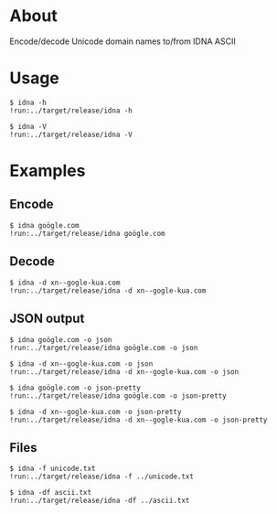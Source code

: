 # About

Encode/decode Unicode domain names to/from IDNA ASCII

# Usage

```text
$ idna -h
!run:../target/release/idna -h
```

```text
$ idna -V
!run:../target/release/idna -V
```

# Examples

## Encode

```text
$ idna goögle.com
!run:../target/release/idna goögle.com
```

## Decode

```text
$ idna -d xn--gogle-kua.com
!run:../target/release/idna -d xn--gogle-kua.com
```

## JSON output

```text
$ idna goögle.com -o json
!run:../target/release/idna goögle.com -o json
```

```text
$ idna -d xn--gogle-kua.com -o json
!run:../target/release/idna -d xn--gogle-kua.com -o json
```

```text
$ idna goögle.com -o json-pretty
!run:../target/release/idna goögle.com -o json-pretty
```

```text
$ idna -d xn--gogle-kua.com -o json-pretty
!run:../target/release/idna -d xn--gogle-kua.com -o json-pretty
```

## Files

```text
$ idna -f unicode.txt
!run:../target/release/idna -f ../unicode.txt
```

```text
$ idna -df ascii.txt
!run:../target/release/idna -df ../ascii.txt
```

